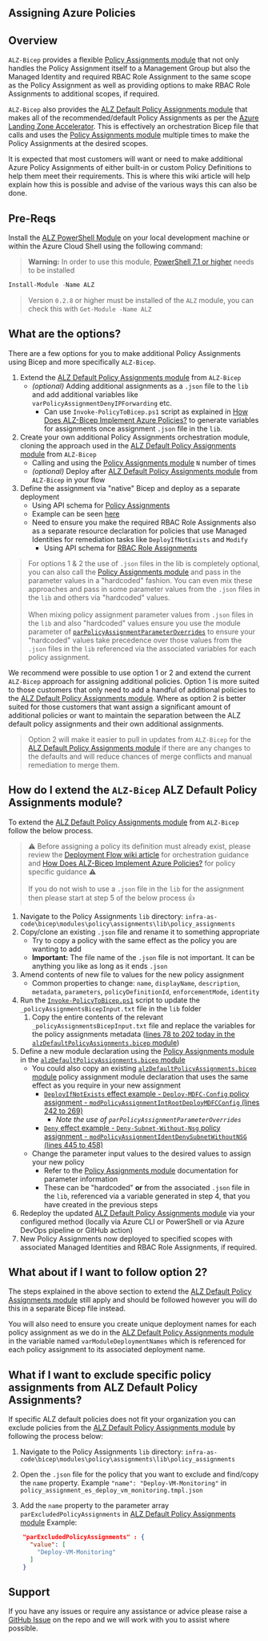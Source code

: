 <!-- markdownlint-disable -->

## Assigning Azure Policies

<!-- markdownlint-restore -->

## Overview

`ALZ-Bicep` provides a flexible [Policy Assignments module](https://github.com/Azure/ALZ-Bicep/tree/main/infra-as-code/bicep/modules/policy/assignments) that not only handles the Policy Assignment itself to a Management Group but also the Managed Identity and required RBAC Role Assignment to the same scope as the Policy Assignment as well as providing options to make RBAC Role Assignments to additional scopes, if required.

`ALZ-Bicep` also provides the [ALZ Default Policy Assignments module](https://github.com/Azure/ALZ-Bicep/tree/main/infra-as-code/bicep/modules/policy/assignments/alzDefaults) that makes all of the recommended/default Policy Assignments as per the [Azure Landing Zone Accelerator](https://aka.ms/caf/ready/accelerator). This is effectively an orchestration Bicep file that calls and uses the [Policy Assignments module](https://github.com/Azure/ALZ-Bicep/tree/main/infra-as-code/bicep/modules/policy/assignments) multiple times to make the Policy Assignments at the desired scopes.

It is expected that most customers will want or need to make additional Azure Policy Assignments of either built-in or custom Policy Definitions to help them meet their requirements. This is where this wiki article will help explain how this is possible and advise of the various ways this can also be done.

## Pre-Reqs

Install the [ALZ PowerShell Module](https://github.com/Azure/ALZ-PowerShell-Module#installation) on your local development machine or within the Azure Cloud Shell using the following command:

> **Warning:**
> In order to use this module, [PowerShell 7.1 or higher](https://learn.microsoft.com/en-us/powershell/scripting/install/installing-powershell?view=powershell-7.3) needs to be installed

```powershell
Install-Module -Name ALZ
```

> Version `0.2.8` or higher must be installed of the `ALZ` module, you can check this with `Get-Module -Name ALZ`

## What are the options?

There are a few options for you to make additional Policy Assignments using Bicep and more specifically `ALZ-Bicep`.

1. Extend the [ALZ Default Policy Assignments module](https://github.com/Azure/ALZ-Bicep/tree/main/infra-as-code/bicep/modules/policy/assignments/alzDefaults) from `ALZ-Bicep`
   - _(optional)_ Adding additional assignments as a `.json` file to the `lib` and add additional variables like `varPolicyAssignmentDenyIPForwarding` etc.
     - Can use `Invoke-PolicyToBicep.ps1` script as explained in [How Does ALZ-Bicep Implement Azure Policies?](https://github.com/Azure/ALZ-Bicep/wiki/PolicyDeepDive) to generate variables for assignments once assignment `.json` file in the `lib`.
2. Create your own additional Policy Assignments orchestration module, cloning the approach used in the [ALZ Default Policy Assignments module](https://github.com/Azure/ALZ-Bicep/tree/main/infra-as-code/bicep/modules/policy/assignments/alzDefaults) from `ALZ-Bicep`
   - Calling and using the [Policy Assignments module](https://github.com/Azure/ALZ-Bicep/tree/main/infra-as-code/bicep/modules/policy/assignments) `N` number of times
   - _(optional)_ Deploy after [ALZ Default Policy Assignments module](https://github.com/Azure/ALZ-Bicep/tree/main/infra-as-code/bicep/modules/policy/assignments/alzDefaults) from `ALZ-Bicep` in your flow
3. Define the assignment via "native" Bicep and deploy as a separate deployment
   - Using API schema for [Policy Assignments](https://learn.microsoft.com/azure/templates/microsoft.authorization/policyassignments?tabs=bicep)
   - Example can be seen [here](https://github.com/Azure/azure-quickstart-templates/blob/master/managementgroup-deployments/mg-policy/main.bicep)
   - Need to ensure you make the required RBAC Role Assignments also as a separate resource declaration for policies that use Managed Identities for remediation tasks like `DeployIfNotExists` and `Modify`
     - Using API schema for [RBAC Role Assignments](https://learn.microsoft.com/azure/templates/microsoft.authorization/roleassignments?tabs=bicep)

> For options 1 & 2 the use of `.json` files in the lib is completely optional, you can also call the [Policy Assignments module](https://github.com/Azure/ALZ-Bicep/tree/main/infra-as-code/bicep/modules/policy/assignments) and pass in the parameter values in a "hardcoded" fashion. You can even mix these approaches and pass in some parameter values from the `.json` files in the `lib` and others via "hardcoded" values. <br><br>
> When mixing policy assignment parameter values from `.json` files in the `lib` and also "hardcoded" values ensure you use the module parameter of [`parPolicyAssignmentParameterOverrides`](https://github.com/Azure/ALZ-Bicep/tree/main/infra-as-code/bicep/modules/policy/assignments#parameters) to ensure your "hardcoded" values take precedence over those values from the `.json` files in the `lib` referenced via the associated variables for each policy assignment.

We recommend were possible to use option 1 or 2 and extend the current `ALZ-Bicep` approach for assigning additional policies. Option 1 is more suited to those customers that only need to add a handful of additional policies to the [ALZ Default Policy Assignments module](https://github.com/Azure/ALZ-Bicep/tree/main/infra-as-code/bicep/modules/policy/assignments/alzDefaults). Where as option 2 is better suited for those customers that want assign a significant amount of additional policies or want to maintain the separation between the ALZ default policy assignments and their own additional assignments.

> Option 2 will make it easier to pull in updates from `ALZ-Bicep` for the [ALZ Default Policy Assignments module](https://github.com/Azure/ALZ-Bicep/tree/main/infra-as-code/bicep/modules/policy/assignments/alzDefaults) if there are any changes to the defaults and will reduce chances of merge conflicts and manual remediation to merge them.

## How do I extend the `ALZ-Bicep` ALZ Default Policy Assignments module?

To extend the [ALZ Default Policy Assignments module](https://github.com/Azure/ALZ-Bicep/tree/main/infra-as-code/bicep/modules/policy/assignments/alzDefaults) from `ALZ-Bicep` follow the below process.

> ⚠️ Before assigning a policy its definition must already exist, please review the [Deployment Flow wiki article](https://github.com/Azure/ALZ-Bicep/wiki/DeploymentFlow) for orchestration guidance and [How Does ALZ-Bicep Implement Azure Policies?](https://github.com/Azure/ALZ-Bicep/wiki/PolicyDeepDive) for policy specific guidance ⚠️ <br><br>
> If you do not wish to use a `.json` file in the `lib` for the assignment then please start at step 5 of the below process 👍

1. Navigate to the Policy Assignments `lib` directory: `infra-as-code\bicep\modules\policy\assignments\lib\policy_assignments`
2. Copy/clone an existing `.json` file and rename it to something appropriate
   - Try to copy a policy with the same effect as the policy you are wanting to add
   - **Important:** The file name of the `.json` file is not important. It can be anything you like as long as it ends `.json`
3. Amend contents of new file to values for the new policy assignment
   - Common properties to change: `name`, `displayName`, `description`, `metadata`, `parameters`, `policyDefinitionId`, `enforcementMode`, `identity`
4. Run the [`Invoke-PolicyToBicep.ps1`](https://github.com/Azure/ALZ-Bicep/blob/main/.github/scripts/Invoke-PolicyToBicep.ps1) script to update the `_policyAssignmentsBicepInput.txt` file in the `lib` folder
   1. Copy the entire contents of the relevant `_policyAssignmentsBicepInput.txt` file and replace the variables for the policy assignments metadata ([lines 78 to 202 today in the `alzDefaultPolicyAssignments.bicep` module](https://github.com/Azure/ALZ-Bicep/blob/main/infra-as-code/bicep/modules/policy/assignments/alzDefaults/alzDefaultPolicyAssignments.bicep#L78-L202))
5. Define a new module declaration using the [Policy Assignments module](https://github.com/Azure/ALZ-Bicep/tree/main/infra-as-code/bicep/modules/policy/assignments) in the [`alzDefaultPolicyAssignments.bicep` module](https://github.com/Azure/ALZ-Bicep/blob/main/infra-as-code/bicep/modules/policy/assignments/alzDefaults/alzDefaultPolicyAssignments.bicep)
   - You could also copy an existing [`alzDefaultPolicyAssignments.bicep` module](https://github.com/Azure/ALZ-Bicep/blob/main/infra-as-code/bicep/modules/policy/assignments/alzDefaults/alzDefaultPolicyAssignments.bicep) policy assignment module declaration that uses the same effect as you require in your new assignment
     - [`DeployIfNotExists` effect example - `Deploy-MDFC-Config` policy assignment - `modPolicyAssignmentIntRootDeployMDFCConfig` (lines 242 to 269)](https://github.com/Azure/ALZ-Bicep/blob/main/infra-as-code/bicep/modules/policy/assignments/alzDefaults/alzDefaultPolicyAssignments.bicep#L242-L269)
       - _Note the use of `parPolicyAssignmentParameterOverrides`_
     - [`Deny` effect example - `Deny-Subnet-Without-Nsg` policy assignment - `modPolicyAssignmentIdentDenySubnetWithoutNSG` (lines 445 to 458)](https://github.com/Azure/ALZ-Bicep/blob/main/infra-as-code/bicep/modules/policy/assignments/alzDefaults/alzDefaultPolicyAssignments.bicep#L445-L458)
   - Change the parameter input values to the desired values to assign your new policy
     - Refer to the [Policy Assignments module](https://github.com/Azure/ALZ-Bicep/tree/main/infra-as-code/bicep/modules/policy/assignments) documentation for parameter information
     - These can be "hardcoded" **or** from the associated `.json` file in the `lib`, referenced via a variable generated in step 4, that you have created in the previous steps
6. Redeploy the updated [ALZ Default Policy Assignments module](https://github.com/Azure/ALZ-Bicep/tree/main/infra-as-code/bicep/modules/policy/assignments/alzDefaults) via your configured method (locally via Azure CLI or PowerShell or via Azure DevOps pipeline or GitHub action)
7. New Policy Assignments now deployed to specified scopes with associated Managed Identities and RBAC Role Assignments, if required.

## What about if I want to follow option 2?

The steps explained in the above section to extend the [ALZ Default Policy Assignments module](https://github.com/Azure/ALZ-Bicep/tree/main/infra-as-code/bicep/modules/policy/assignments/alzDefaults) still apply and should be followed however you will do this in a separate Bicep file instead.

You will also need to ensure you create unique deployment names for each policy assignment as we do in the [ALZ Default Policy Assignments module](https://github.com/Azure/ALZ-Bicep/tree/main/infra-as-code/bicep/modules/policy/assignments/alzDefaults) in the variable named `varModuleDeploymentNames` which is referenced for each policy assignment to its associated deployment name.

## What if I want to exclude specific policy assignments from ALZ Default Policy Assignments?

If specific ALZ default policies does not fit your organization you can exclude policies from the [ALZ Default Policy Assignments module](https://github.com/Azure/ALZ-Bicep/tree/main/infra-as-code/bicep/modules/policy/assignments/alzDefaults) by following the process below:

1. Navigate to the Policy Assignments `lib` directory:
   `infra-as-code\bicep\modules\policy\assignments\lib\policy_assignments`

2. Open the `.json` file for the policy that you want to exclude and find/copy the `name` property.
   Example `"name": "Deploy-VM-Monitoring"` in `policy_assignment_es_deploy_vm_monitoring.tmpl.json`

3. Add the `name` property to the parameter array `parExcludedPolicyAssignments` in [ALZ Default Policy Assignments module](https://github.com/Azure/ALZ-Bicep/tree/main/infra-as-code/bicep/modules/policy/assignments/alzDefaults)
   Example:

```json
    "parExcludedPolicyAssignments" : {
      "value": [
        "Deploy-VM-Monitoring"
      ]
    }
```

## Support

If you have any issues or require any assistance or advice please raise a [GitHub Issue](https://github.com/Azure/ALZ-Bicep/issues/new/choose) on the repo and we will work with you to assist where possible.
